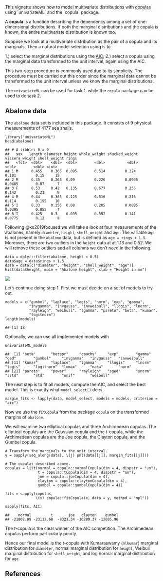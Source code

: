 This vignette shows how to model multivariate distributions with
[copulas](https://en.wikipedia.org/wiki/Copula_(probability_theory))
using `univariateML` and the `copula` package.

A **copula** is a function describing the dependency among a set of
one-dimensional distributions. If both the marginal distributions and
the copula is known, the entire multivariate distribution is known too.

Suppose we look at a multivariate distribution as the pair of a copula
and its marginals. Then a natural model selection using is to

1.) select the marginal distributions using the
[AIC](https://en.wikipedia.org/wiki/Akaike_information_criterion); 2.)
select a copula using the marginal data transformed to the unit
interval, again using the AIC.

This two-step procedure is commonly used due to its simplicity. The
procedure must be carried out this order since the marginal data cannot
be transformed to the unit interval unless we know the marginal
distributions.

The `univariateML` can be used for task 1, while the `copula` package
can be used to do task 2.

Abalone data
------------

The `abalone` data set is included in this package. It consists of 9
physical measurements of 4177 sea snails.

    library("univariateML")
    head(abalone)

    ## # A tibble: 6 x 9
    ##   sex   length diameter height whole_weight shucked_weight viscera_weight shell_weight rings
    ##   <fct>  <dbl>    <dbl>  <dbl>        <dbl>          <dbl>          <dbl>        <dbl> <int>
    ## 1 M      0.455    0.365  0.095        0.514         0.224          0.101         0.15     15
    ## 2 M      0.35     0.265  0.09         0.226         0.0995         0.0485        0.07      7
    ## 3 F      0.53     0.42   0.135        0.677         0.256          0.142         0.21      9
    ## 4 M      0.44     0.365  0.125        0.516         0.216          0.114         0.155    10
    ## 5 I      0.33     0.255  0.08         0.205         0.0895         0.0395        0.055     7
    ## 6 I      0.425    0.3    0.095        0.352         0.141          0.0775        0.12      8

Following @ko2019focused we will take a look at four measurements of the
abalones, namely `diameter`, `height`, `shell_weight` and `age`. The
variable `age` is not present in the `abalone` data, but is defined as
`age = rings + 1.5`. Moreover, there are two outliers in the `height`
data at at 1.13 and 0.52. We will remove these outliers and all columns
we don’t need in the following.

    data = dplyr::filter(abalone, height < 0.5)
    data$age = data$rings + 1.5
    data = data[c("diameter", "height", "shell_weight", "age")]
    hist(data$height, main = "Abalone height", xlab = "Height in mm")

![](/data/dev/r/univariateML/vignettes/copula_files/figure-markdown_strict/make_data-1.png)

Let’s continue doing step 1. First we must decide on a set of models to
try out.

    models = c("gumbel", "laplace", "logis", "norm", "exp", "gamma", 
               "invgamma", "invgauss", "invweibull", "llogis", "lnorm", 
               "rayleigh", "weibull", "lgamma", "pareto", "beta", "kumar",
               "logitnorm")
    length(models)

    ## [1] 18

Optionally, we can use all implemented models with

    univariateML_models

    ##  [1] "beta"       "betapr"     "cauchy"     "exp"        "gamma"      "ged"        "gumbel"     "invgamma"   "invgauss"   "invweibull"
    ## [11] "kumar"      "laplace"    "lgamma"     "llogis"     "lnorm"      "logis"      "logitnorm"  "lomax"      "naka"       "norm"      
    ## [21] "pareto"     "power"      "rayleigh"   "sged"       "snorm"      "sstd"       "std"        "unif"       "weibull"

The next step is to fit all models, compute the AIC, and select the best
model. This is exactly what `model_select()` does.

    margin_fits <- lapply(data, model_select, models = models, criterion = "aic")

Now we use the `fitCopula` from the package `copula` on the transformed
margins of `abalone`.

We will examine two elliptical copulas and three Archimedean copulas.
The elliptical copulas are the Gaussian copula and the *t*-copula, while
the Archimedean copulas are the Joe copula, the Clayton copula, and the
Gumbel copula.

    # Transform the marginals to the unit interval.
    y = sapply(seq_along(data), \(j) pml(data[[j]], margin_fits[[j]]))

    # The copulas described above.
    copulas = list(normal = copula::normalCopula(dim = 4, dispstr = "un"),
                   t = copula::tCopula(dim = 4, dispstr = "un"),
                   joe = copula::joeCopula(dim = 4),
                   clayton = copula::claytonCopula(dim = 4),
                   gumbel = copula::gumbelCopula(dim = 4))

    fits = sapply(copulas,
                  \(x) copula::fitCopula(x, data = y, method = "mpl"))

    sapply(fits, AIC)

    ##    normal         t       joe   clayton    gumbel 
    ## -21802.09 -23112.68  -8321.34 -16289.37 -12605.96

The *t*-copula is the clear winner of the AIC competition. The
Archimedean copulas perform particularly poorly.

Hence our final model is the *t*-copula with Kumaraswamy (`mlkumar`)
marginal distribution for `diameter`, normal marginal distribution for
`height`, Weibull marginal distribution for `shell_weight`, and log
normal marginal distribution for `age`.

References
----------
